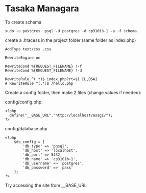 Tasaka Managara
===================

To create schema: 

`sudo -u postgres  psql -U postgres -d cp3101b-1 -a -f schema.`

create a .htacess in the project folder (same folder as index.php)

```
AddType text/css .css

RewriteEngine on

RewriteCond %{REQUEST_FILENAME} !-f
RewriteCond %{REQUEST_FILENAME} !-d

RewriteRule ^(.*)$ index.php?rt=$1 [L,QSA]
# RewriteRule ^(.*)$ /hello.php
```

Create a config folder, then make 2 files (change values if needed):

config/config.php:

```
<?php
  define("__BASE_URL","http://localhost/assg1/");
?>
```

config/database.php

```
<?php
	$db_config = [
		'db_type' => 'pgsql',
		'db_host' => 'localhost',
		'db_port' => 5432,
		'db_name' => 'cp3101b-1',
		'db_username' => 'postgres',
		'db_password' => 'pass'
	];
?>
```

Try accessing the site from __BASE_URL
